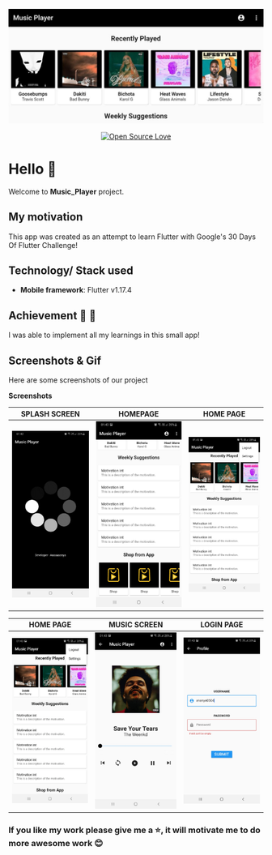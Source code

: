 <div align="center">

![Banner](screenshots/banner.jpeg)

[![Open Source Love](https://badges.frapsoft.com/os/v1/open-source.svg?v=103)](https://github.com/teamtigers/donate_plasma/)

</div>

# Hello :wave:

Welcome to **Music_Player** project. 

## My motivation

This app was created as an attempt to learn Flutter with Google's 30 Days Of Flutter Challenge!

## Technology/ Stack used

- **Mobile framework**: Flutter v1.17.4


## Achievement :tada: :raised_hands:

I was able to implement all my learnings in this small app!

## Screenshots & Gif

Here are some screenshots of our project

**Screenshots**

|         SPLASH SCREEN                     |        HOMEPAGE                          |            HOME PAGE                     |
| :--------------------------------------:  | :--------------------------------------: | :--------------------------------------: |
| ![splash](screenshots/splash_screen.jpeg) | ![home](screenshots/home_page1.jpeg)     | ![home](screenshots/home_page2.jpeg)     |

|       HOME PAGE                           |        MUSIC SCREEN                      |            LOGIN PAGE                    |
| :--------------------------------------:  | :--------------------------------------: | :--------------------------------------: |
| ![home](screenshots/home_page3.png)       | ![music](screenshots/music_screen.jpeg)  | ![login](screenshots/login_page.jpeg)    |



### If you like my work please give me a :star:, it will motivate me to do more awesome work :blush: